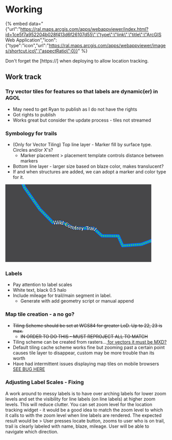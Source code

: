 # Working

{% embed data="{\"url\":\"https://ral.maps.arcgis.com/apps/webappviewer/index.html?id=1ce5f7a952204b028f413d6f26107d55\",\"type\":\"link\",\"title\":\"ArcGIS Web Application\",\"icon\":{\"type\":\"icon\",\"url\":\"https://ral.maps.arcgis.com/apps/webappviewer/images/shortcut.ico\",\"aspectRatio\":0}}" %}

Don't forget the \[https://\] when deploying to allow location tracking.

## Work track

### Try vector tiles for features so that labels are dynamic\(er\) in AGOL

* May need to get Ryan to publish as I do not have the rights
* Got rights to publish
* Works great but consider the update process - tiles not streamed

### Symbology for trails

* \(Only for Vector Tiling\) Top line layer - Marker fill by surface type. Circles and/or X's?
  * Marker placement &gt; placement template controls distance between markers
* Bottom line layer - larger size based on blaze color, makes translucent? 
* If and when structures are added, we can adopt a marker and color type for it.

![Example of how it could look for a blue blaze trail with natural surface type](../../.gitbook/assets/trail_symbol.PNG)

### Labels

* Pay attention to label scales
* White text, black 0.5 halo
* Include mileage for trail/main segment in label.
  * Generate with add geometry script or manual append 

### Map tile creation - a no go?

* ~~Tiling Scheme should be set at WGS84 for greater LoD. Up to 22, 23 is max.~~
  * ~~IN ORDER TO DO THIS - MUST REPROJECT ALL TO MATCH~~
* Tiling scheme can be created from rasters...[ for vectors it must be MXD?](../../data/map-tiling.md)
* Default tiling cache scheme works fine but zooming past a certain point causes tile layer to disappear, custom may be more trouble than its worth
* Have had intermittent issues displaying map tiles on mobile browsers [SEE BUG HERE](../../data/map-tiling.md#less!-bug:-map-tiles-not-displaying-properly-on-some-mobile-devices!-greater)

### Adjusting Label Scales - Fixing

A work around to messy labels is to have over arching labels for lower zoom levels and set the visibility for line labels \(on line labels\) at higher zoom levels. This will reduce clutter. You can set zoom level for the location tracking widget - it would be a good idea to match the zoom level to which it calls to with the zoom level when line labels are rendered. The expected result would be &gt; User presses locate button, zooms to user who is on trail, trail is clearly labeled with name, blaze, mileage. User will be able to navigate which direction.



